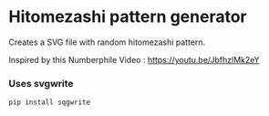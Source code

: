 # Hitomezashi pattern generator

Creates a SVG file with random hitomezashi pattern.

Inspired by this Numberphile Video : https://youtu.be/JbfhzlMk2eY

### Uses svgwrite
```
pip install sqgwrite
```
